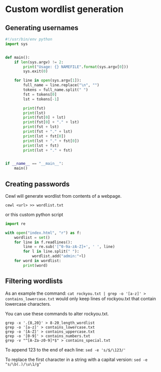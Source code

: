 # Custom wordlist generation

## Generating usernames

```python
#!/usr/bin/env python
import sys


def main(): 
    if len(sys.argv) != 2:
        print("Usage: {} NAMEFILE".format(sys.argv[0]))
        sys.exit(0)

    for line in open(sys.argv[1]):
        full_name = line.replace("\n", "")
        tokens = full_name.split(" ")
        fst = tokens[0]
        lst = tokens[-1]

        print(fst)
        print(lst)
        print(fst[0] + lst)
        print(fst[0] + "." + lst)
        print(fst + lst)
        print(fst + "." + lst)
        print(lst + fst[0])
        print(lst + "." + fst[0])
        print(lst + fst)
        print(lst + "." + fst)


if __name__ == "__main__":
    main()

```

## Creating passwords

Cewl will generate wordlist from contents of a webpage.

```
cewl <url> >> wordlist.txt
```

or this custom python script

```python
import re

with open("index.html", "r") as f:
    wordlist = set()
    for line in f.readlines():
        line = re.sub('[^0-9a-zA-Z]+', ' ', line)
        for l in line.split(" "):
            wordlist.add("admin:"+l)
    for word in wordlist:
        print(word)
```

## Filtering wordlists

As an example the command: `cat rockyou.txt | grep -o '[a-z]' > contains_lowercase.txt` would only keep lines of rockyou.txt that contain lowercase characters.

You can use these commands to alter rockyou.txt.

```text
grep -x '.{8,20}' > 8-20_length_wordlist
grep -o '[a-z]' > contains_lowercase.txt
grep -o '[A-Z]' > contains_uppercase.txt
grep -o '[0-9]' > contains_numbers.txt
grep -v "^[A-Za-z0-9]*$" > contains_special.txt
```

To append 123 to the end of each line: `sed -e 's/$/\123/'`

To replace the first character in a string with a capital version: `sed -e "s/\b(.)/\u\1/g"`



